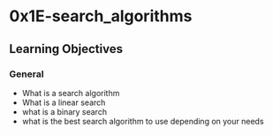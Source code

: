 # 0x1E-search_algorithms

## Learning Objectives

### General

- What is a search algorithm
- What is a linear search
- what is a binary search
- what is the best search algorithm to use depending on your needs
